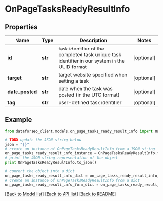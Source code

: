 # OnPageTasksReadyResultInfo


## Properties

Name | Type | Description | Notes
------------ | ------------- | ------------- | -------------
**id** | **str** | task identifier of the completed task unique task identifier in our system in the UUID format | [optional] 
**target** | **str** | target website specified when setting a task | [optional] 
**date_posted** | **str** | date when the task was posted (in the UTC format) | [optional] 
**tag** | **str** | user-defined task identifier | [optional] 

## Example

```python
from dataforseo_client.models.on_page_tasks_ready_result_info import OnPageTasksReadyResultInfo

# TODO update the JSON string below
json = "{}"
# create an instance of OnPageTasksReadyResultInfo from a JSON string
on_page_tasks_ready_result_info_instance = OnPageTasksReadyResultInfo.from_json(json)
# print the JSON string representation of the object
print OnPageTasksReadyResultInfo.to_json()

# convert the object into a dict
on_page_tasks_ready_result_info_dict = on_page_tasks_ready_result_info_instance.to_dict()
# create an instance of OnPageTasksReadyResultInfo from a dict
on_page_tasks_ready_result_info_form_dict = on_page_tasks_ready_result_info.from_dict(on_page_tasks_ready_result_info_dict)
```
[[Back to Model list]](../README.md#documentation-for-models) [[Back to API list]](../README.md#documentation-for-api-endpoints) [[Back to README]](../README.md)


